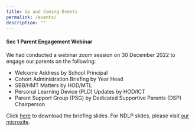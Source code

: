 ```yaml
---
title: Up and Coming Events
permalink: /events/
description: ""
---
```

#### Sec 1 Parent Engagement Webinar

We had conducted a webinar zoom session on 30 December 2022 to engage our parents on the following:

* Welcome Address by School Principal  
* Cohort Administration Briefing by Year Head  
* SBB/HMT Matters by HOD/MTL
* Personal Learning Device (PLD) Updates by HOD/ICT
* Parent Support Group (PSG) by Dedicated Supportive Parents (DSP) Chairperson

Click [here](/files/Sec%201%20Registration/Sec%201%20Parent%20Engagement%20Webinar%202023_Year%20Head%20Component.pdf) to download the briefing slides. For NDLP slides, please visit [our microsite](https://sites.google.com/moe.edu.sg/dmnndlp/home).